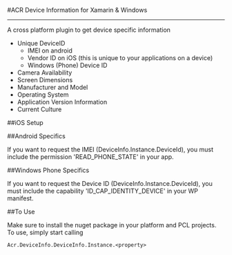 ﻿#ACR Device Information for Xamarin & Windows

---

A cross platform plugin to get device specific information

* Unique DeviceID
    * IMEI on android
    * Vendor ID on iOS (this is unique to your applications on a device)
    * Windows (Phone) Device ID
* Camera Availability
* Screen Dimensions
* Manufacturer and Model
* Operating System
* Application Version Information
* Current Culture

##iOS Setup




##Android Specifics

If you want to request the IMEI (DeviceInfo.Instance.DeviceId), you must include the permission 'READ_PHONE_STATE' in your app.


##Windows Phone Specifics

If you want to request the Device ID (DeviceInfo.Instance.DeviceId), you must include the capability 'ID_CAP_IDENTITY_DEVICE' in your WP manifest.  


##To Use

Make sure to install the nuget package in your platform and PCL projects.  To use, simply start calling

    Acr.DeviceInfo.DeviceInfo.Instance.<property> 